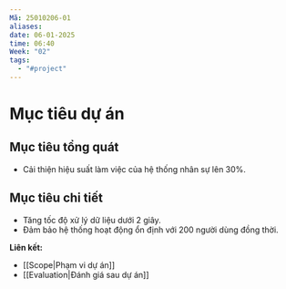 ```yaml
---
Mã: 25010206-01
aliases: 
date: 06-01-2025
time: 06:40
Week: "02"
tags:
  - "#project"
---
```

# Mục tiêu dự án

## Mục tiêu tổng quát
- Cải thiện hiệu suất làm việc của hệ thống nhân sự lên 30%.

## Mục tiêu chi tiết
- Tăng tốc độ xử lý dữ liệu dưới 2 giây.
- Đảm bảo hệ thống hoạt động ổn định với 200 người dùng đồng thời.

**Liên kết:**  
- [[Scope|Phạm vi dự án]]
- [[Evaluation|Đánh giá sau dự án]]
